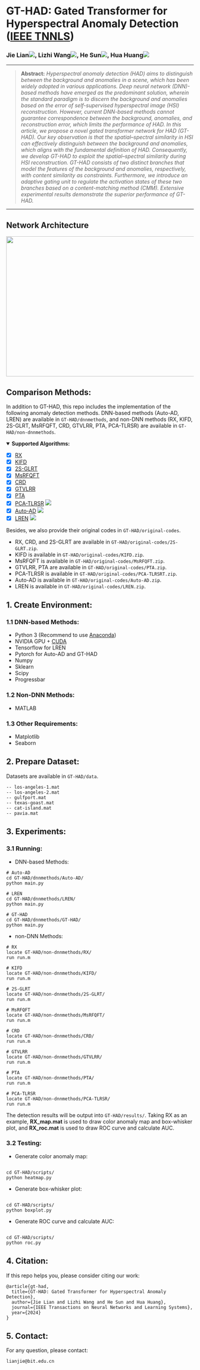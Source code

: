 # GT-HAD: Gated Transformer for Hyperspectral Anomaly Detection ([IEEE TNNLS](https://ieeexplore.ieee.org/abstract/document/10432978))
### Jie Lian[![](https://img.shields.io/badge/google-scholar-yellow)](https://scholar.google.com.hk/citations?hl=zh-CN&user=WcyOmdQAAAAJ), Lizhi Wang[![](https://img.shields.io/badge/google-scholar-yellow)](https://scholar.google.com.hk/citations?hl=zh-CN&user=FEprmwYAAAAJ), He Sun[![](https://img.shields.io/badge/orcid-green)](https://orcid.org/0000-0003-4707-0447), Hua Huang[![](https://img.shields.io/badge/google-scholar-yellow)](https://scholar.google.com.hk/citations?hl=zh-CN&user=EplUB7oAAAAJ&view_op=list_works&sortby=pubdate)

<hr />

> **Abstract:** *Hyperspectral anomaly detection (HAD) aims to distinguish between the background and anomalies in a scene, which has been widely adopted in various applications. Deep neural network (DNN)-based methods have emerged as the predominant solution, wherein the standard paradigm is to discern the background and anomalies based on the error of self-supervised hyperspectral image (HSI) reconstruction. However, current DNN-based methods cannot guarantee correspondence between the background, anomalies, and reconstruction error, which limits the performance of HAD. In this article, we propose a novel gated transformer network for HAD (GT-HAD). Our key observation is that the spatial–spectral similarity in HSI can effectively distinguish between the background and anomalies, which aligns with the fundamental definition of HAD. Consequently, we develop GT-HAD to exploit the spatial–spectral similarity during HSI reconstruction. GT-HAD consists of two distinct branches that model the features of the background and anomalies, respectively, with content similarity as constraints. Furthermore, we introduce an adaptive gating unit to regulate the activation states of these two branches based on a content-matching method (CMM). Extensive experimental results demonstrate the superior performance of GT-HAD.*
<hr />

## Network Architecture
<img src="framework.png" width=600 height=375>

## Comparison Methods:

In addition to GT-HAD, this repo includes the implementation of the following anomaly detection methods. DNN-based methods (Auto-AD, LREN) are available in `GT-HAD/dnnmethods`, and non-DNN methods (RX, KIFD, 2S-GLRT, MsRFQFT, CRD, GTVLRR, PTA, PCA-TLRSR) are available in `GT-HAD/non-dnnmethods`.

<details open>
<summary><b>Supported Algorithms:</b></summary>

* [x] [RX](https://ieeexplore.ieee.org/stamp/stamp.jsp?tp=&arnumber=60107)
* [x] [KIFD](https://ieeexplore.ieee.org/stamp/stamp.jsp?tp=&arnumber=8833502)
* [x] [2S-GLRT](https://ieeexplore.ieee.org/stamp/stamp.jsp?tp=&arnumber=9404853)
* [x] [MsRFQFT](https://ieeexplore.ieee.org/stamp/stamp.jsp?tp=&arnumber=10034420)
* [x] [CRD](https://ieeexplore.ieee.org/stamp/stamp.jsp?tp=&arnumber=6876207)
* [x] [GTVLRR](https://ieeexplore.ieee.org/stamp/stamp.jsp?tp=&arnumber=8833518)
* [x] [PTA](https://ieeexplore.ieee.org/stamp/stamp.jsp?tp=&arnumber=9288702) 
* [x] [PCA-TLRSR](https://ieeexplore.ieee.org/stamp/stamp.jsp?tp=&arnumber=9781337)  [![](https://img.shields.io/badge/-Github-blue)](https://github.com/MinghuaWang123/PCA-TLRSR)
* [x] [Auto-AD](https://ieeexplore.ieee.org/stamp/stamp.jsp?tp=&arnumber=9382262) [![](https://img.shields.io/badge/-Github-blue)](https://github.com/RSIDEA-WHU2020/Auto-AD)
* [x] [LREN](https://ojs.aaai.org/index.php/AAAI/article/view/16536)  [![](https://img.shields.io/badge/-Github-blue)](https://github.com/xdjiangkai/LREN)

</details>
  
Besides, we also provide their original codes in `GT-HAD/original-codes`.
- RX, CRD, and 2S-GLRT are available in `GT-HAD/original-codes/2S-GLRT.zip`. 
- KIFD is available in `GT-HAD/original-codes/KIFD.zip`.
- MsRFQFT is available in `GT-HAD/original-codes/MsRFQFT.zip`.
- GTVLRR, PTA are available in `GT-HAD/original-codes/PTA.zip`.
- PCA-TLRSR is available in `GT-HAD/original-codes/PCA-TLRSRT.zip`.
- Auto-AD is available in `GT-HAD/original-codes/Auto-AD.zip`.
- LREN is available in `GT-HAD/original-codes/LREN.zip`.

## 1. Create Environment:
### 1.1 DNN-based Methods:

- Python 3 (Recommend to use [Anaconda](https://www.anaconda.com/download/#linux))
- NVIDIA GPU + [CUDA](https://developer.nvidia.com/cuda-downloads)
- Tensorflow for LREN
- Pytorch for Auto-AD and GT-HAD
- Numpy
- Sklearn
- Scipy
- Progressbar

### 1.2 Non-DNN Methods:

- MATLAB

### 1.3 Other Requirements:

- Matplotlib
- Seaborn

## 2. Prepare Dataset:

Datasets are available in `GT-HAD/data`.
```shell
-- los-angeles-1.mat
-- los-angeles-2.mat
-- gulfport.mat
-- texas-goast.mat
-- cat-island.mat
-- pavia.mat

```


## 3. Experiments:
### 3.1 Running: 

- DNN-based Methods:

```shell
# Auto-AD
cd GT-HAD/dnnmethods/Auto-AD/
python main.py 

# LREN
cd GT-HAD/dnnmethods/LREN/
python main.py 

# GT-HAD
cd GT-HAD/dnnmethods/GT-HAD/
python main.py 
```

- non-DNN Methods:

```shell
# RX
locate GT-HAD/non-dnnmethods/RX/
run run.m 

# KIFD
locate GT-HAD/non-dnnmethods/KIFD/
run run.m 

# 2S-GLRT
locate GT-HAD/non-dnnmethods/2S-GLRT/
run run.m 

# MsRFQFT
locate GT-HAD/non-dnnmethods/MsRFQFT/
run run.m

# CRD
locate GT-HAD/non-dnnmethods/CRD/
run run.m

# GTVLRR
locate GT-HAD/non-dnnmethods/GTVLRR/
run run.m

# PTA
locate GT-HAD/non-dnnmethods/PTA/
run run.m

# PCA-TLRSR
locate GT-HAD/non-dnnmethods/PCA-TLRSR/
run run.m
```

The detection results will be output into `GT-HAD/results/`. Taking RX as an example, **RX_map.mat** is used to draw color anomaly map and box-whisker plot, and **RX_roc.mat** is used to draw ROC curve and calculate AUC.

### 3.2 Testing:

- Generate color anomaly map:

```shell

cd GT-HAD/scripts/
python heatmap.py

```

- Generate box-whisker plot:

```shell

cd GT-HAD/scripts/
python boxplot.py

```

- Generate ROC curve and calculate AUC:

```shell

cd GT-HAD/scripts/
python roc.py

```

## 4. Citation:

If this repo helps you, please consider citing our work:

```
@article{gt-had,
  title={GT-HAD: Gated Transformer for Hyperspectral Anomaly Detection},
  author={Jie Lian and Lizhi Wang and He Sun and Hua Huang},
  journal={IEEE Transactions on Neural Networks and Learning Systems},
  year={2024}
}
```

## 5. Contact:

For any question, please contact:

```
lianjie@bit.edu.cn
```
